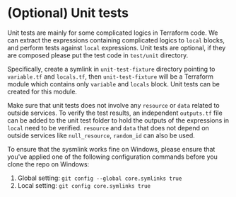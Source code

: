 # (Optional) Unit tests

Unit tests are mainly for some complicated logics in Terraform code. We can extract the expressions containing complicated logics to `local` blocks, and perform tests against `local` expressions. Unit tests are optional, if they are composed please put the test code in `test/unit` directory.

Specifically, create a symlink in `unit-test-fixture` directory pointing to `variable.tf` and `locals.tf`, then `unit-test-fixture` will be a Terraform module which contains only `variable` and `locals` block. Unit tests can be created for this module.

Make sure that unit tests does not involve any `resource` or `data` related to outside services. To verify the test results, an independent `outputs.tf` file can be added to the unit test folder to hold the outputs of the expressions in `local` need to be verified. `resource` and `data` that does not depend on outside services like `null_resource`, `random_id` can also be used.

To ensure that the sysmlink works fine on Windows, please ensure that you've applied one of the following configuration commands before you clone the repo on Windows:

1. Global setting: `git config --global core.symlinks true`
2. Local setting: `git config core.symlinks true`